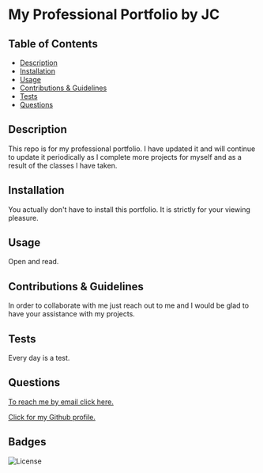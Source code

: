 # My Professional Portfolio by JC


  ## Table of Contents

  - [Description](#description)
  - [Installation](#installInstructions)
  - [Usage](#usageInfo)
  - [Contributions & Guidelines](#contributorGuidelines)
  - [Tests](#testInstructions)
  - [Questions](#questions)

  ## Description 

  This repo is for my professional portfolio. I have updated it and will continue to update it periodically as I complete more projects for myself and as a result of the classes I have taken.  


  ## Installation 

  You actually don't have to install this portfolio. It is strictly for your viewing pleasure. 


  ## Usage 

  Open and read. 


  ## Contributions & Guidelines 

  In order to collaborate with me just reach out to me and I would be glad to have your assistance with my projects. 


  ## Tests 

  Every day is a test. 


  ## Questions 

  [To reach me by email click here.](mailto:github.com/jpcisneros411.com) 

  [Click for my Github profile.](https://github.com/github.com/jpcisneros411) 


  ## Badges 

  
  ![License](https://img.shields.io/badge/license-Apache-blue.svg) 

